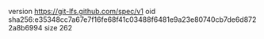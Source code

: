 version https://git-lfs.github.com/spec/v1
oid sha256:e35348cc7a67e7f16fe68f41c03488f6481e9a23e80740cb7de6d8722a8b6994
size 262
